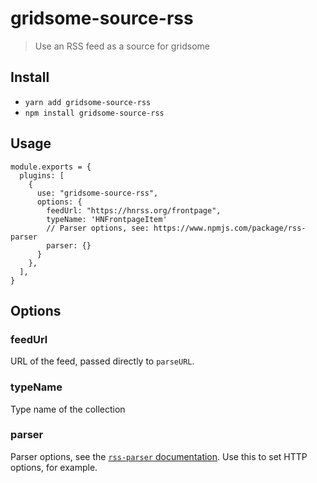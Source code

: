 # gridsome-source-rss

> Use an RSS feed as a source for gridsome

## Install

- `yarn add gridsome-source-rss`
- `npm install gridsome-source-rss`

## Usage

```
module.exports = {
  plugins: [
    {
      use: "gridsome-source-rss",
      options: {
        feedUrl: "https://hnrss.org/frontpage",
        typeName: 'HNFrontpageItem'
        // Parser options, see: https://www.npmjs.com/package/rss-parser
        parser: {}
      }
    },
  ],
}
```

## Options

### feedUrl

URL of the feed, passed directly to `parseURL`.

### typeName

Type name of the collection

### parser

Parser options, see the [`rss-parser` documentation](https://www.npmjs.com/package/rss-parser). Use this to set HTTP options, for example.

